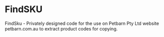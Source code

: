 # FindSKU
FindSku - Privately designed code for the use on Petbarn Pty Ltd website petbarn.com.au to extract product codes for copying.
